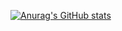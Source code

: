 [![Anurag's GitHub stats](https://github-readme-stats.vercel.app/api?username=FlorianHNQC)](https://github.com/anuraghazra/github-readme-stats)
